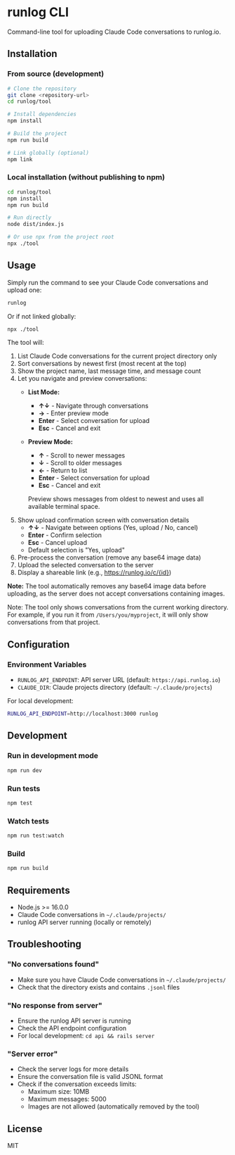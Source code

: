# runlog CLI

Command-line tool for uploading Claude Code conversations to runlog.io.

## Installation

### From source (development)

```bash
# Clone the repository
git clone <repository-url>
cd runlog/tool

# Install dependencies
npm install

# Build the project
npm run build

# Link globally (optional)
npm link
```

### Local installation (without publishing to npm)

```bash
cd runlog/tool
npm install
npm run build

# Run directly
node dist/index.js

# Or use npx from the project root
npx ./tool
```

## Usage

Simply run the command to see your Claude Code conversations and upload one:

```bash
runlog
```

Or if not linked globally:

```bash
npx ./tool
```

The tool will:
1. List Claude Code conversations for the current project directory only
2. Sort conversations by newest first (most recent at the top)
3. Show the project name, last message time, and message count
4. Let you navigate and preview conversations:
   - **List Mode:**
     - **↑↓** - Navigate through conversations
     - **→** - Enter preview mode
     - **Enter** - Select conversation for upload
     - **Esc** - Cancel and exit
   - **Preview Mode:**
     - **↑** - Scroll to newer messages
     - **↓** - Scroll to older messages
     - **←** - Return to list
     - **Enter** - Select conversation for upload
     - **Esc** - Cancel and exit

     Preview shows messages from oldest to newest and uses all available terminal space.
5. Show upload confirmation screen with conversation details
   - **↑↓** - Navigate between options (Yes, upload / No, cancel)
   - **Enter** - Confirm selection
   - **Esc** - Cancel upload
   - Default selection is "Yes, upload"
6. Pre-process the conversation (remove any base64 image data)
7. Upload the selected conversation to the server
8. Display a shareable link (e.g., https://runlog.io/c/{id})

**Note:** The tool automatically removes any base64 image data before uploading, as the server does not accept conversations containing images.

Note: The tool only shows conversations from the current working directory. For example, if you run it from `/Users/you/myproject`, it will only show conversations from that project.

## Configuration

### Environment Variables

- `RUNLOG_API_ENDPOINT`: API server URL (default: `https://api.runlog.io`)
- `CLAUDE_DIR`: Claude projects directory (default: `~/.claude/projects`)

For local development:
```bash
RUNLOG_API_ENDPOINT=http://localhost:3000 runlog
```

## Development

### Run in development mode
```bash
npm run dev
```

### Run tests
```bash
npm test
```

### Watch tests
```bash
npm run test:watch
```

### Build
```bash
npm run build
```

## Requirements

- Node.js >= 16.0.0
- Claude Code conversations in `~/.claude/projects/`
- runlog API server running (locally or remotely)

## Troubleshooting

### "No conversations found"
- Make sure you have Claude Code conversations in `~/.claude/projects/`
- Check that the directory exists and contains `.jsonl` files

### "No response from server"
- Ensure the runlog API server is running
- Check the API endpoint configuration
- For local development: `cd api && rails server`

### "Server error"
- Check the server logs for more details
- Ensure the conversation file is valid JSONL format
- Check if the conversation exceeds limits:
  - Maximum size: 10MB
  - Maximum messages: 5000
  - Images are not allowed (automatically removed by the tool)

## License

MIT